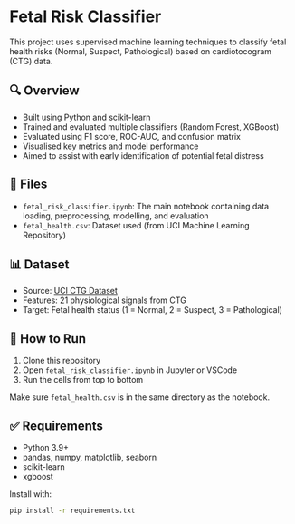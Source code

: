 # Fetal Risk Classifier

This project uses supervised machine learning techniques to classify fetal health risks (Normal, Suspect, Pathological) based on cardiotocogram (CTG) data.

## 🔍 Overview

- Built using Python and scikit-learn
- Trained and evaluated multiple classifiers (Random Forest, XGBoost)
- Evaluated using F1 score, ROC-AUC, and confusion matrix
- Visualised key metrics and model performance
- Aimed to assist with early identification of potential fetal distress

## 📁 Files

- `fetal_risk_classifier.ipynb`: The main notebook containing data loading, preprocessing, modelling, and evaluation
- `fetal_health.csv`: Dataset used (from UCI Machine Learning Repository)

## 📊 Dataset

- Source: [UCI CTG Dataset](https://archive.ics.uci.edu/ml/datasets/Cardiotocography)
- Features: 21 physiological signals from CTG
- Target: Fetal health status (1 = Normal, 2 = Suspect, 3 = Pathological)

## 🚀 How to Run

1. Clone this repository
2. Open `fetal_risk_classifier.ipynb` in Jupyter or VSCode
3. Run the cells from top to bottom

Make sure `fetal_health.csv` is in the same directory as the notebook.

## ✅ Requirements

- Python 3.9+
- pandas, numpy, matplotlib, seaborn
- scikit-learn
- xgboost 

Install with:
```bash
pip install -r requirements.txt
